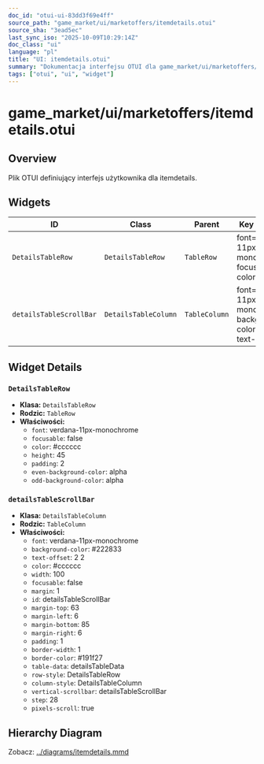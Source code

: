 ```yaml
---
doc_id: "otui-ui-83dd3f69e4ff"
source_path: "game_market/ui/marketoffers/itemdetails.otui"
source_sha: "3ead5ec"
last_sync_iso: "2025-10-09T10:29:14Z"
doc_class: "ui"
language: "pl"
title: "UI: itemdetails.otui"
summary: "Dokumentacja interfejsu OTUI dla game_market/ui/marketoffers/itemdetails.otui"
tags: ["otui", "ui", "widget"]
---
```


# game_market/ui/marketoffers/itemdetails.otui

## Overview

Plik OTUI definiujący interfejs użytkownika dla itemdetails.

## Widgets

| ID | Class | Parent | Key Properties |
|----|-------|--------|----------------|
| `DetailsTableRow` | `DetailsTableRow` | `TableRow` | font=verdana-11px-monochrome, focusable=false, color=#cccccc |
| `detailsTableScrollBar` | `DetailsTableColumn` | `TableColumn` | font=verdana-11px-monochrome, background-color=#222833, text-offset=2 2 |

## Widget Details

### `DetailsTableRow`

- **Klasa:** `DetailsTableRow`
- **Rodzic:** `TableRow`
- **Właściwości:**
  - `font`: verdana-11px-monochrome
  - `focusable`: false
  - `color`: #cccccc
  - `height`: 45
  - `padding`: 2
  - `even-background-color`: alpha
  - `odd-background-color`: alpha

### `detailsTableScrollBar`

- **Klasa:** `DetailsTableColumn`
- **Rodzic:** `TableColumn`
- **Właściwości:**
  - `font`: verdana-11px-monochrome
  - `background-color`: #222833
  - `text-offset`: 2 2
  - `color`: #cccccc
  - `width`: 100
  - `focusable`: false
  - `margin`: 1
  - `id`: detailsTableScrollBar
  - `margin-top`: 63
  - `margin-left`: 6
  - `margin-bottom`: 85
  - `margin-right`: 6
  - `padding`: 1
  - `border-width`: 1
  - `border-color`: #191f27
  - `table-data`: detailsTableData
  - `row-style`: DetailsTableRow
  - `column-style`: DetailsTableColumn
  - `vertical-scrollbar`: detailsTableScrollBar
  - `step`: 28
  - `pixels-scroll`: true

## Hierarchy Diagram

Zobacz: [../diagrams/itemdetails.mmd](../diagrams/itemdetails.mmd)
